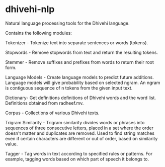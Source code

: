 # dhivehi-nlp

Natural language processing tools for the Dhivehi language.

Contains the following modules:

Tokenizer - Tokenize text into separate sentences or words (tokens).

Stopwords - Remove stopwords from text and return the resulting tokens.

Stemmer - Remove suffixes and prefixes from words to return their root form.

Language Models - Create language models to predict future additions. Language models will give
probability based on selected ngram. An ngram is contiguous sequence of n tokens
from the given input text.

Dictionary- Get definitions definitions of Dhivehi words and the word list. Definitions
obtained from radheef.mv. 

Corpus - Collections of various Dhivehi texts.

Trigram Similarity - Trigram similarity divides words or phrases into sequences of three
consecutive letters, placed in a set where the order doesn't matter and
duplicates are removed. Used to find string matches even if certain characters
are different or out of order, based on similarity value.

Tagger - Tag words in text according to specified rules or patterns. For example,
tagging words based on which part of speech it belongs to.
